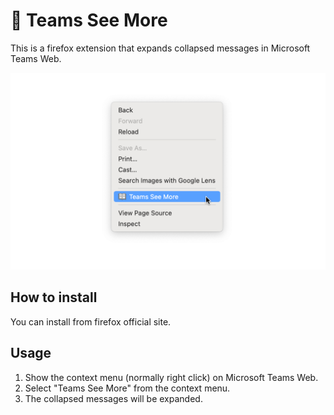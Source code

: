 # 🚀 Teams See More

This is a firefox extension that expands collapsed messages in Microsoft Teams Web.

![Screenshot](./screenshots/1280x800.png)

## How to install

You can install from firefox official site.

## Usage

1. Show the context menu (normally right click) on Microsoft Teams Web.
1. Select "Teams See More" from the context menu.
1. The collapsed messages will be expanded.
